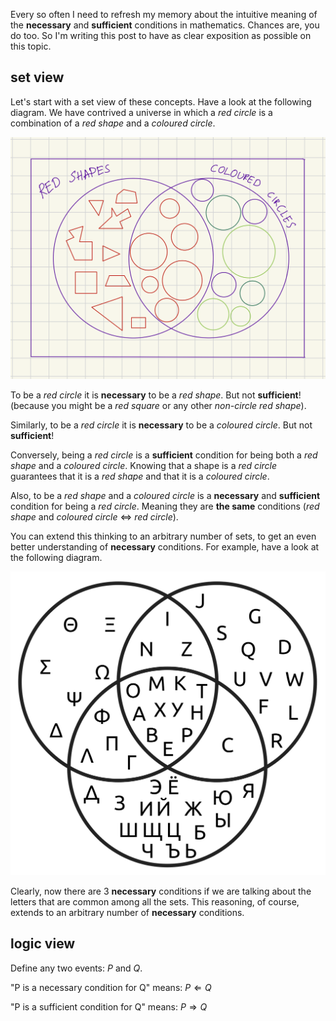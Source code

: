 [category]: <> (Math)
[date]: <> (2024/09/14)
[title]: <> (Necessary and sufficient conditions in mathematics)
[pandoc]: <> (--mathjax)

Every so often I need to refresh my memory about the intuitive meaning of the **necessary** and **sufficient** conditions in mathematics. Chances are, you do too. So I'm writing this post to have as clear exposition as possible on this topic.

## set view

Let's start with a set view of these concepts. Have a look at the following diagram. We have contrived a universe in which a _red circle_ is a combination of a _red shape_ and a _coloured circle_.

![set view](../images/necessary-sufficient/venn.png)

To be a _red circle_ it is **necessary** to be a _red shape_. But not **sufficient**! (because you might be a _red square_ or any other _non-circle red shape_).

Similarly, to be a _red circle_ it is **necessary** to be a _coloured circle_. But not **sufficient**!

Conversely, being a _red circle_ is a **sufficient** condition for being both a _red shape_ and a _coloured circle_. Knowing that a shape is a _red circle_ guarantees that it is a _red shape_ and that it is a _coloured circle_.

Also, to be a _red shape_ and a _coloured circle_ is a **necessary** and **sufficient** condition for being a _red circle_. Meaning they are **the same** conditions (_red shape_ and _coloured circle_ $\iff$ _red circle_).

You can extend this thinking to an arbitrary number of sets, to get an even better understanding of **necessary** conditions. For example, have a look at the following diagram.

![venn diagram letters](../images/necessary-sufficient/venn-letters.png)

Clearly, now there are 3 **necessary** conditions if we are talking about the letters that are common among all the sets. This reasoning, of course, extends to an arbitrary number of **necessary** conditions.

## logic view

Define any two events: $P$ and $Q$.

"P is a necessary condition for Q" means: $P \Leftarrow Q$

"P is a sufficient condition for Q" means: $P \Rightarrow Q$
